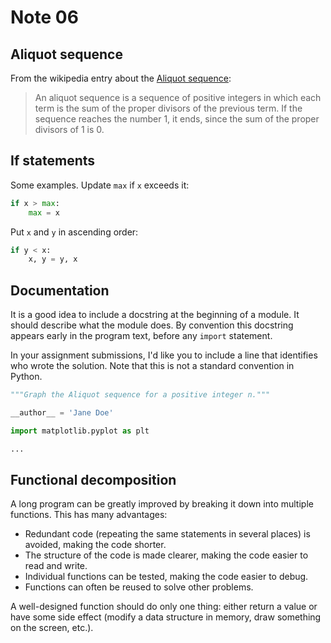 # Note 06

## Aliquot sequence

From the wikipedia entry about the
[Aliquot sequence](https://en.wikipedia.org/wiki/Aliquot_sequence):

> An aliquot sequence is a sequence of positive integers in which each term is
> the sum of the proper divisors of the previous term.  If the sequence reaches
> the number 1, it ends, since the sum of the proper divisors of 1 is 0.

## If statements

Some examples.  Update `max` if `x` exceeds it:

```python
if x > max:
    max = x
```

Put `x` and `y` in ascending order:

```python
if y < x:
    x, y = y, x
```

## Documentation

It is a good idea to include a docstring at the beginning of a module.  It
should describe what the module does.  By convention this docstring appears
early in the program text, before any `import` statement.

In your assignment submissions, I'd like you to include a line that identifies
who wrote the solution.  Note that this is not a standard convention in Python.

```python
"""Graph the Aliquot sequence for a positive integer n."""

__author__ = 'Jane Doe'

import matplotlib.pyplot as plt

...
```

## Functional decomposition

A long program can be greatly improved by breaking it down into multiple
functions.  This has many advantages:

* Redundant code (repeating the same statements in several places) is avoided,
  making the code shorter.
* The structure of the code is made clearer, making the code easier to read and
  write.
* Individual functions can be tested, making the code easier to debug.
* Functions can often be reused to solve other problems.

A well-designed function should do only one thing: either return a value or have
some side effect (modify a data structure in memory, draw something on the
screen, etc.).
